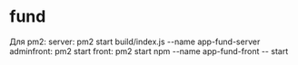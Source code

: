 # fund

Для pm2:
server: pm2 start build/index.js --name app-fund-server 
adminfront: pm2 start 
front: pm2 start npm --name app-fund-front -- start
